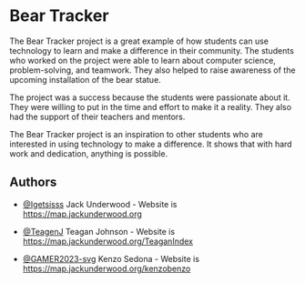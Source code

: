 # Bear Tracker

The Bear Tracker project is a great example of how students can use technology to learn and make a difference in their community. The students who worked on the project were able to learn about computer science, problem-solving, and teamwork. They also helped to raise awareness of the upcoming installation of the bear statue.

The project was a success because the students were passionate about it. They were willing to put in the time and effort to make it a reality. They also had the support of their teachers and mentors.

The Bear Tracker project is an inspiration to other students who are interested in using technology to make a difference. It shows that with hard work and dedication, anything is possible.



## Authors

- [@Igetsisss](https://github.com/Igetsisss) Jack Underwood - Website is https://map.jackunderwood.org

- [@TeagenJ](https://github.com/TeaganJ) Teagan Johnson - Website is https://map.jackunderwood.org/TeaganIndex

- [@GAMER2023-svg](https://github.com/GAMER2023-svg) Kenzo Sedona - Website is https://map.jackunderwood.org/kenzobenzo
